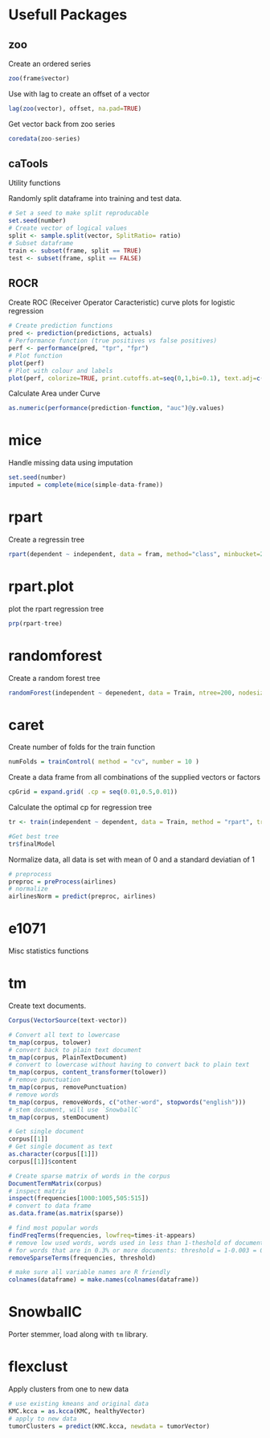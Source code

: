 Usefull Packages
==================

zoo
---

Create an ordered series

``` R
zoo(frame$vector)
```

Use with lag to create an offset of a vector

``` R
lag(zoo(vector), offset, na.pad=TRUE)
```

Get vector back from zoo series

``` R
coredata(zoo-series)
```

caTools
-------

Utility functions

Randomly split dataframe into training and test data.

``` R
# Set a seed to make split reproducable
set.seed(number)
# Create vector of logical values
split <- sample.split(vector, SplitRatio= ratio)
# Subset dataframe
train <- subset(frame, split == TRUE)
test <- subset(frame, split == FALSE)
```

ROCR
----

Create ROC (Receiver Operator Caracteristic) curve plots for logistic regression


``` R
# Create prediction functions
pred <- prediction(predictions, actuals)
# Performance function (true positives vs false positives)
perf <- performance(pred, "tpr", "fpr")
# Plot function
plot(perf)
# Plot with colour and labels
plot(perf, colorize=TRUE, print.cutoffs.at=seq(0,1,bi=0.1), text.adj=c(-0.2,1.7))
```

Calculate Area under Curve

``` R
as.numeric(performance(prediction-function, "auc")@y.values)
```

mice
=====

Handle missing data using imputation

``` R
set.seed(number)
imputed = complete(mice(simple-data-frame))
```

rpart
=====

Create a regressin tree

``` R
rpart(dependent ~ independent, data = fram, method="class", minbucket=25)
```

rpart.plot
==========

plot the rpart regression tree

``` R
prp(rpart-tree)
```

randomforest
============

Create a random forest tree

``` R
randomForest(independent ~ depenedent, data = Train, ntree=200, nodesize=25 )
```

caret
======

Create number of folds for the train function

``` R
numFolds = trainControl( method = "cv", number = 10 )
```

Create a data frame from all combinations of the supplied vectors or factors

``` R
cpGrid = expand.grid( .cp = seq(0.01,0.5,0.01))
```

Calculate the optimal cp for regression tree

``` R
tr <- train(independent ~ dependent, data = Train, method = "rpart", trControl = numFolds, tuneGrid = cpGrid )

#Get best tree
tr$finalModel
```

Normalize data, all data is set with mean of 0 and a standard deviatian of 1

``` R
# preprocess 
preproc = preProcess(airlines)
# normalize
airlinesNorm = predict(preproc, airlines)
```


e1071
======

Misc statistics functions

tm
===

Create text documents.

``` R
Corpus(VectorSource(text-vector))
```

``` R
# Convert all text to lowercase
tm_map(corpus, tolower)
# convert back to plain text document
tm_map(corpus, PlainTextDocument)
# convert to lowercase without having to convert back to plain text
tm_map(corpus, content_transformer(tolower))
# remove punctuation
tm_map(corpus, removePunctuation)
# remove words
tm_map(corpus, removeWords, c("other-word", stopwords("english")))
# stem document, will use `SnowballC`
tm_map(corpus, stemDocument)
```

``` R
# Get single document
corpus[[1]]
# Get single document as text
as.character(corpus[[1]])
corpus[[1]]$content
```

``` R
# Create sparse matrix of words in the corpus
DocumentTermMatrix(corpus)
# inspect matrix
inspect(frequencies[1000:1005,505:515])
# convert to data frame
as.data.frame(as.matrix(sparse))
```

``` R
# find most popular words
findFreqTerms(frequencies, lowfreq=times-it-appears)
# remove low used words, words used in less than 1-theshold of documents
# for words that are in 0.3% or more documents: threshold = 1-0.003 = 0.997
removeSparseTerms(frequencies, threshold)
```

``` R
# make sure all variable names are R friendly
colnames(dataframe) = make.names(colnames(dataframe))
```

SnowballC
==========

Porter stemmer, load along with `tm` library.

flexclust
=========

Apply clusters from one to new data

``` R
# use existing kmeans and original data
KMC.kcca = as.kcca(KMC, healthyVector)
# apply to new data
tumorClusters = predict(KMC.kcca, newdata = tumorVector)
```